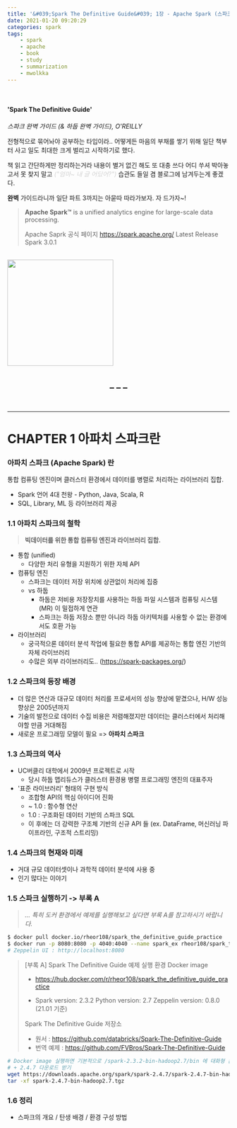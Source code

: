 ```yaml
---
title: '&#039;Spark The Definitive Guide&#039; 1장 - Apache Spark (스파크) 는 뭘까'
date: 2021-01-20 09:20:29
categories: spark
tags:
	- spark
	- apache
	- book
	- study
	- summarization
	- mwolkka
---
```

<br/>

#### 'Spark The Definitive Guide'

<i>스파크 완벽 가이드 (& 하둡 완벽 가이드), O'REILLY</i>

전형적으로 묶어놔야 공부하는 타입이라.. 
어떻게든 마음의 부채를 쌓기 위해 일단 책부터 사고 일도 최대한 크게 벌리고 시작하기로 했다.

책 읽고 간단하게만 정리하는거라 내용이 별거 없긴 해도
또 대충 쓰다 어디 쑤셔 박아놓고서 못 찾지 말고 <i style="color:lightgray">("엄마~ 내 글 어딨어?")</i> 습관도 들일 겸 블로그에 남겨두는게 좋겠다.

**완벽** 가이드라니까 일단 파트 3까지는 아묻따 따라가보자. 자 드가자~!



> **Apache Spark™** is a unified analytics engine for large-scale data processing.
>
> Apache Saprk 공식 페이지 https://spark.apache.org/
> Latest Release Spark 3.0.1

<br/>

<img src="https://user-images.githubusercontent.com/26691216/105111053-699f2900-5b03-11eb-87c1-05d1c704f2d3.jpg" width=240 />


<center><h2>_ _ _</h2></center>

<br/>

---

# CHAPTER 1 아파치 스파크란

### 아파치 스파크 (Apache Spark) 란
통합 컴퓨팅 엔진이며 클러스터 환경에서 데이터를 병렬로 처리하는 라이브러리 집합.

- Spark 언어 4대 천왕 - Python, Java, Scala, R
- SQL, Library, ML 등 라이브러리 제공

### 1.1 아파치 스파크의 철학
> **빅데이터를 위한 통합 컴퓨팅 엔진과 라이브러리 집합.**

- 통합 (unified)
  - 다양한 처리 유형을 지원하기 위한 자체 API
- 컴퓨팅 엔진
  - 스파크는 데이터 저장 위치에 상관없이 처리에 집중
  - vs 하둡
    - 하둡은 저비용 저장장치를 사용하는 하둡 파일 시스템과 컴퓨팅 시스템(MR) 이 밀접하게 연관
    - 스파크는 하둡 저장소 뿐만 아니라 하둡 아키텍처를 사용할 수 없는 환경에서도 호환 가능
- 라이브러리
  - 궁극적으론 데이터 분석 작업에 필요한 통합 API를 제공하는 통합 엔진 기반의 자체 라이브러리
  - 수많은 외부 라이브러리도.. (https://spark-packages.org/)


### 1.2 스파크의 등장 배경
- 더 많은 연산과 대규모 데이터 처리를 프로세서의 성능 향상에 맡겼으나, H/W 성능 향상은 2005년까지
- 기술의 발전으로 데이터 수집 비용은 저렴해졌지만 데이터는 클러스터에서 처리해야할 만큼 거대해짐
- 새로운 프로그래밍 모델이 필요 => **아파치 스파크**

### 1.3 스파크의 역사
- UC버클리 대학에서 2009년 프로젝트로 시작
  - 당시 하둡 맵리듀스가 클러스터 환경용 병렬 프로그래밍 엔진의 대표주자
- '표준 라이브러리' 형태의 구현 방식
  - 조합형 API의 핵심 아이디어 진화
  - ~ 1.0 : 함수형 연산
  - 1.0 : 구조화된 데이터 기반의 스파크 SQL
  - 이 후에는 더 강력한 구조체 기반의 신규 API 들 (ex. DataFrame, 머신러닝 파이프라인, 구조적 스트리밍)

### 1.4 스파크의 현재와 미래
- 거대 규모 데이터셋이나 과학적 데이터 분석에 사용 중
- 인기 많다는 이야기

### 1.5 스파크 실행하기 -> 부록 A
> *... 특히 도커 환경에서 예제를 실행해보고 싶다면 부록 A를 참고하시기 바랍니다.*

```bash
$ docker pull docker.io/rheor108/spark_the_definitive_guide_practice
$ docker run -p 8080:8080 -p 4040:4040 --name spark_ex rheor108/spark_the_definitive_guide_practice
# Zeppelin UI : http://localhost:8080 
```
> [부록 A] Spark The Definitive Guide 예제 실행 환경 Docker image
> - https://hub.docker.com/r/rheor108/spark_the_definitive_guide_practice
>
> - Spark version: 2.3.2 Python version: 2.7 Zeppelin version: 0.8.0 (21.01 기준)
>
> Spark The Definitive Guide 저장소
> - 원서 : https://github.com/databricks/Spark-The-Definitive-Guide
> - 번역 예제 : https://github.com/FVBros/Spark-The-Definitive-Guide


```bash
# Docker image 실행하면 기본적으로 /spark-2.3.2-bin-hadoop2.7/bin 에 대화형 콘솔 존재
# + 2.4.7 다운로드 받기
wget https://downloads.apache.org/spark/spark-2.4.7/spark-2.4.7-bin-hadoop2.7.tgz
tar -xf spark-2.4.7-bin-hadoop2.7.tgz
```


### 1.6 정리
- 스파크의 개요 / 탄생 배경 / 환경 구성 방법
